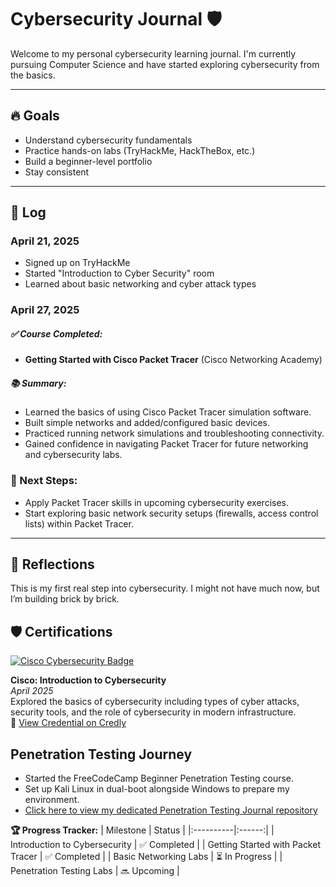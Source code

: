 # Cybersecurity Journal 🛡️

Welcome to my personal cybersecurity learning journal. I'm currently pursuing Computer Science and have started exploring cybersecurity from the basics.

---

## 🔥 Goals
- Understand cybersecurity fundamentals
- Practice hands-on labs (TryHackMe, HackTheBox, etc.)
- Build a beginner-level portfolio
- Stay consistent

---

## 📆 Log

### April 21, 2025
- Signed up on TryHackMe
- Started "Introduction to Cyber Security" room
- Learned about basic networking and cyber attack types
###  April 27, 2025

##### ✅ Course Completed:
- **Getting Started with Cisco Packet Tracer** (Cisco Networking Academy)

##### 📚 Summary:
- Learned the basics of using Cisco Packet Tracer simulation software.
- Built simple networks and added/configured basic devices.
- Practiced running network simulations and troubleshooting connectivity.
- Gained confidence in navigating Packet Tracer for future networking and cybersecurity labs.

### 🎯 Next Steps:
- Apply Packet Tracer skills in upcoming cybersecurity exercises.
- Start exploring basic network security setups (firewalls, access control lists) within Packet Tracer.

---

## 🧠 Reflections
This is my first real step into cybersecurity. I might not have much now, but I’m building brick by brick.


## 🛡️ Certifications
[![Cisco Cybersecurity Badge](https://images.credly.com/size/110x110/images/8e0f0e60-e02c-4e31-8e8e-0795e8e38b85/image.png)](https://www.credly.com/badges/7765f5fc-01eb-42a4-b4d2-81fce62b33ca/public_url)


**Cisco: Introduction to Cybersecurity**  
_April 2025_  
Explored the basics of cybersecurity including types of cyber attacks, security tools, and the role of cybersecurity in modern infrastructure.  
🔗 [View Credential on Credly](https://www.credly.com/badges/7765f5fc-01eb-42a4-b4d2-81fce62b33ca/public_url)

## Penetration Testing Journey
- Started the FreeCodeCamp Beginner Penetration Testing course.
- Set up Kali Linux in dual-boot alongside Windows to prepare my environment.
- [Click here to view my dedicated Penetration Testing Journal repository](https://github.com/Pranavbarathi05/Penetration-testing.git)




**🏆 Progress Tracker:**
| Milestone | Status |
|:----------|:------:|
| Introduction to Cybersecurity | ✅ Completed |
| Getting Started with Packet Tracer | ✅ Completed |
| Basic Networking Labs | ⏳ In Progress |
| Penetration Testing Labs | 🔜 Upcoming |

